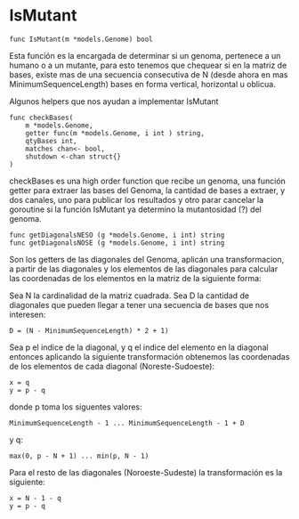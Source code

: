 # IsMutant

    func IsMutant(m *models.Genome) bool

Esta función es la encargada de determinar si un genoma, pertenece a un humano o a un mutante, para esto tenemos que chequear si en la matriz de bases, existe mas de una secuencia consecutiva de N (desde ahora en mas MinimumSequenceLength) bases en forma vertical, horizontal u oblicua.

Algunos helpers que nos ayudan a implementar IsMutant

    func checkBases(
        m *models.Genome,
        getter func(m *models.Genome, i int ) string,
        qtyBases int,
        matches chan<- bool,
        shutdown <-chan struct{}
    )

checkBases es una high order function que recibe un genoma, una función getter para extraer las bases del Genoma, la cantidad de bases a extraer, y dos canales, uno para publicar los resultados y otro parar cancelar la goroutine si la función IsMutant ya determino la mutantosidad (?) del genoma.

    func getDiagonalsNESO (g *models.Genome, i int) string
    func getDiagonalsNOSE (g *models.Genome, i int) string

Son los getters de las diagonales del Genoma, aplicán una transformacion, a partir de las diagonales y los elementos de las diagonales para calcular las coordenadas de los elementos en la matriz de la siguiente forma:

Sea N la cardinalidad de la matriz cuadrada.
Sea D la cantidad de diagonales que pueden llegar a tener una secuencia de bases que nos interesen:

    D = (N - MinimumSequenceLength) * 2 + 1)

Sea p el indice de la diagonal, y q el indice del elemento en la diagonal entonces aplicando la siguiente transformación obtenemos las coordenadas de los elementos de cada diagonal (Noreste-Sudoeste):

    x = q
    y = p - q

donde p toma los siguentes valores:

    MinimumSequenceLength - 1 ... MinimumSequenceLength - 1 + D

y q:

    max(0, p - N + 1) ... min(p, N - 1)

Para el resto de las diagonales (Noroeste-Sudeste) la transformación es la siguiente:

    x = N - 1 - q
    y = p - q
